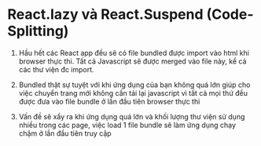 # React.lazy và React.Suspend (Code-Splitting)

1. Hầu hết các React app đều sẽ có file bundled được import vào html khi browser thực thi. Tất cả Javascript sẽ được merged vào file này, kể cả các thư viện đc import. 

2. Bundled thật sự tuyệt với khi ứng dụng của bạn không quá lớn giúp cho việc chuyển trang mới không cần tải lại javascript vì tất cả mọi thứ đều được đưa vào file bundle ở lần đầu tiên browser thực thi

3. Vấn đề sẽ xẩy ra khi ứng dụng quá lớn và khối lượng thư viện sử dụng nhiều trong các page, việc load 1 file bundle sẽ làm ứng dụng chạy chậm ở lần đầu tiên truy cập